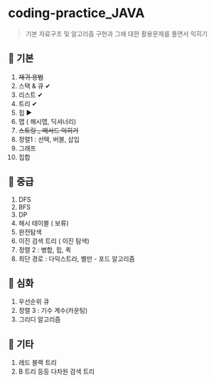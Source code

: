 # coding-practice_JAVA

> 기본 자료구조 및 알고리즘 구현과 그에 대한 활용문제를 풀면서 익히기

## 📌 기본

1. ~~재귀 용법~~
2. 스택 & 큐 ✔
3. 리스트 ✔
4. 트리 ✔
5. 힙 ▶
6. 맵 ( 해시맵, 딕셔너리)
7. ~~스트링 _ 메서드 익히기~~ 
8. 정렬1 : 선택, 버블, 삽입
9. 그래프
10. 집합

## 📌 중급

1. DFS
2. BFS
3. DP
4. 해시 테이블 ( 보류)
5. 완전탐색
6. 이진 검색 트리 ( 이진 탐색)
7. 정렬 2 : 병합, 힙, 퀵
8. 최단 경로 : 다익스트라, 벨만 - 포드 알고리즘 

## 📌 심화

1. 우선순위 큐
2. 정렬 3 : 기수 계수(카운팅)
3. 그리디 알고리즘

## 📌 기타

1. 레드 블랙 트리
2. B 트리 등등 다차원 검색 트리

